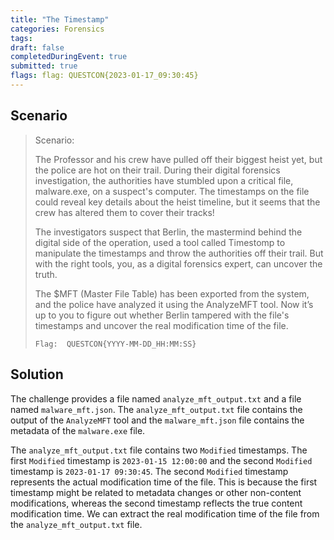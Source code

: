```yaml
---
title: "The Timestamp"
categories: Forensics
tags: 
draft: false
completedDuringEvent: true
submitted: true
flags: flag: QUESTCON{2023-01-17_09:30:45}
---
```

## Scenario

> Scenario:
>
> The Professor and his crew have pulled off their biggest heist yet, but the police are hot on their trail. During their digital forensics investigation, the authorities have stumbled upon a critical file, malware.exe, on a suspect's computer. The timestamps on the file could reveal key details about the heist timeline, but it seems that the crew has altered them to cover their tracks!
>
> The investigators suspect that Berlin, the mastermind behind the digital side of the operation, used a tool called Timestomp to manipulate the timestamps and throw the authorities off their trail. But with the right tools, you, as a digital forensics expert, can uncover the truth.
> 
> The $MFT (Master File Table) has been exported from the system, and the police have analyzed it using the AnalyzeMFT tool. Now it’s up to you to figure out whether Berlin tampered with the file's timestamps and uncover the real modification time of the file.
> 
> `Flag:  QUESTCON{YYYY-MM-DD_HH:MM:SS}`

## Solution

The challenge provides a file named `analyze_mft_output.txt` and a file named `malware_mft.json`. The `analyze_mft_output.txt` file contains the output of the `AnalyzeMFT` tool and the `malware_mft.json` file contains the metadata of the `malware.exe` file.

The `analyze_mft_output.txt` file contains two `Modified` timestamps. The first `Modified` timestamp is `2023-01-15 12:00:00` and the second `Modified` timestamp is `2023-01-17 09:30:45`. The second `Modified` timestamp represents the actual modification time of the file. This is because the first timestamp might be related to metadata changes or other non-content modifications, whereas the second timestamp reflects the true content modification time. We can extract the real modification time of the file from the `analyze_mft_output.txt` file.
